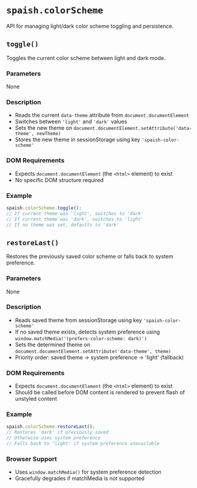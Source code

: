 # `spaish.colorScheme`

API for managing light/dark color scheme toggling and persistence.

## `toggle()`

Toggles the current color scheme between light and dark mode.

### Parameters
None

### Description
- Reads the current `data-theme` attribute from `document.documentElement`
- Switches between `'light'` and `'dark'` values
- Sets the new theme on `document.documentElement.setAttribute('data-theme', newTheme)`
- Stores the new theme in sessionStorage using key `'spaish-color-scheme'`

### DOM Requirements
- Expects `document.documentElement` (the `<html>` element) to exist
- No specific DOM structure required

### Example
```javascript
spaish.colorScheme.toggle();
// If current theme was 'light', switches to 'dark'
// If current theme was 'dark', switches to 'light'
// If no theme was set, defaults to 'dark'
```

## `restoreLast()`

Restores the previously saved color scheme or falls back to system preference.

### Parameters
None

### Description
- Reads saved theme from sessionStorage using key `'spaish-color-scheme'`
- If no saved theme exists, detects system preference using `window.matchMedia('(prefers-color-scheme: dark)')`
- Sets the determined theme on `document.documentElement.setAttribute('data-theme', theme)`
- Priority order: saved theme → system preference → 'light' (fallback)

### DOM Requirements
- Expects `document.documentElement` (the `<html>` element) to exist
- Should be called before DOM content is rendered to prevent flash of unstyled content

### Example
```javascript
spaish.colorScheme.restoreLast();
// Restores 'dark' if previously saved
// Otherwise uses system preference
// Falls back to 'light' if system preference unavailable
```

### Browser Support
- Uses `window.matchMedia()` for system preference detection
- Gracefully degrades if matchMedia is not supported